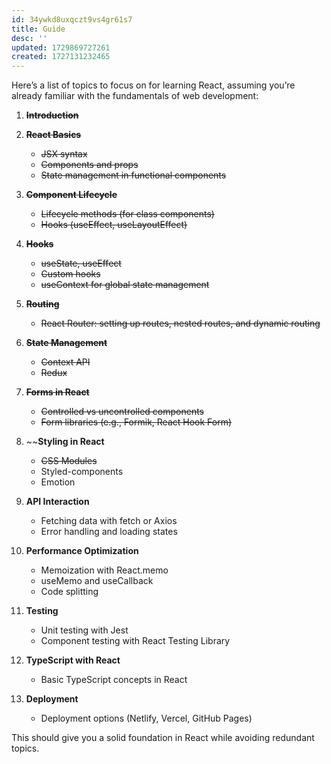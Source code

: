 ```yaml
---
id: 34ywkd8uxqczt9vs4gr61s7
title: Guide
desc: ''
updated: 1729869727261
created: 1727131232465
---
```


Here’s a list of topics to focus on for learning React, assuming you’re already familiar with the fundamentals of web development:

1. ~~**Introduction**~~

1. ~~**React Basics**~~
   - ~~JSX syntax~~
   - ~~Components and props~~
   - ~~State management in functional components~~

1. ~~**Component Lifecycle**~~
   - ~~Lifecycle methods (for class components)~~
   - ~~Hooks (useEffect, useLayoutEffect)~~

1. ~~**Hooks**~~
   - ~~useState, useEffect~~
   - ~~Custom hooks~~
   - ~~useContext for global state management~~

1. ~~**Routing**~~
   - ~~React Router: setting up routes, nested routes, and dynamic routing~~

1. ~~**State Management**~~
   - ~~Context API~~
   - ~~Redux~~

1. ~~**Forms in React**~~
   - ~~Controlled vs uncontrolled components~~
   - ~~Form libraries (e.g., Formik, React Hook Form)~~

1. ~~**Styling in React**
   - ~~CSS Modules~~
   - Styled-components
   - Emotion

1. **API Interaction**
   - Fetching data with fetch or Axios
   - Error handling and loading states

1. **Performance Optimization**
   - Memoization with React.memo
   - useMemo and useCallback
   - Code splitting

1. **Testing**
    - Unit testing with Jest
    - Component testing with React Testing Library

1. **TypeScript with React**
    - Basic TypeScript concepts in React

1. **Deployment**
    - Deployment options (Netlify, Vercel, GitHub Pages)

This should give you a solid foundation in React while avoiding redundant topics.